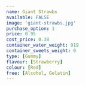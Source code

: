 ```yaml
---
name: Giant Strawbs
available: FALSE
image: 'giant-strawbs.jpg'
purchase_option: 1
price: 0.95
cost_price: 0.38
container_water_weight: 919
container_sweets_weight: 0
type: [Gummy]
flavour: [Strawberry]
colour: [Red]
free: [Alcohol, Gelatin]
---
```

